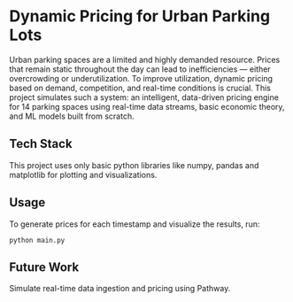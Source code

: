 # Dynamic Pricing for Urban Parking Lots
Urban parking spaces are a limited and highly demanded resource. Prices that remain static throughout the day can lead to inefficiencies — either overcrowding or underutilization. To improve utilization, dynamic pricing based on demand, competition, and real-time conditions is crucial.
This project simulates such a system: an intelligent, data-driven pricing engine for 14 parking spaces using real-time data streams, basic economic theory, and ML models built from scratch.

## Tech Stack
This project uses only basic python libraries like numpy, pandas and matplotlib for plotting and visualizations.

## Usage
To generate prices for each timestamp and visualize the results, run:
```
python main.py
```

## Future Work
Simulate real-time data ingestion and pricing using Pathway.
